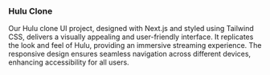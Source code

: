### Hulu Clone

Our Hulu clone UI project, designed with Next.js and styled using Tailwind CSS, delivers a visually appealing and user-friendly interface. It replicates the look and feel of Hulu, providing an immersive streaming experience. The responsive design ensures seamless navigation across different devices, enhancing accessibility for all users.